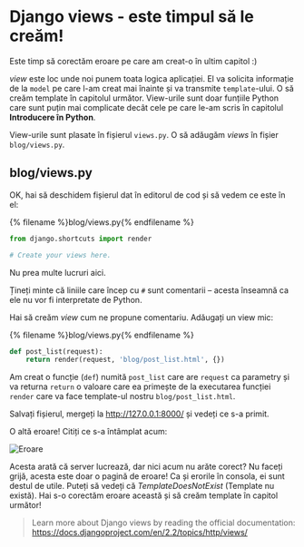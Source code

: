 # Django views - este timpul să le creăm!

Este timp să corectăm eroare pe care am creat-o în ultim capitol :)

*view* este loc unde noi punem toata logica aplicației. El va solicita informație de la `model` pe care l-am creat mai înainte și va transmite `template`-ului. O să creăm template în capitolul următor. View-urile sunt doar funțiile Python care sunt puțin mai complicate decât cele pe care le-am scris în capitolul **Introducere în Python**.

View-urile sunt plasate în fișierul `views.py`. O să adăugăm *views* în fișier `blog/views.py`.

## blog/views.py

OK, hai să deschidem fișierul dat în editorul de cod și să vedem ce este în el:

{% filename %}blog/views.py{% endfilename %}

```python
from django.shortcuts import render

# Create your views here.
```

Nu prea multe lucruri aici.

Țineți minte că liniile care încep cu `#` sunt comentarii – acesta înseamnă ca ele nu vor fi interpretate de Python.

Hai să creăm *view* cum ne propune comentariu. Adăugați un view mic:

{% filename %}blog/views.py{% endfilename %}

```python
def post_list(request):
    return render(request, 'blog/post_list.html', {})
```

Am creat o funcție (`def`) numită `post_list` care are `request` ca parametry și va returna `return` o valoare care ea primește de la executarea funcției `render` care va face template-ul nostru `blog/post_list.html`.

Salvați fișierul, mergeți la http://127.0.0.1:8000/ și vedeți ce s-a primit.

O altă eroare! Citiți ce s-a întâmplat acum:

![Eroare](images/error.png)

Acesta arată că server lucrează, dar nici acum nu arăte corect? Nu faceți grijă, acesta este doar o pagină de eroare! Ca și erorile în consola, ei sunt destul de utile. Puteți să vedeți că *TemplateDoesNotExist* (Template nu există). Hai s-o corectăm eroare această și să creăm template în capitol următor!

> Learn more about Django views by reading the official documentation: https://docs.djangoproject.com/en/2.2/topics/http/views/